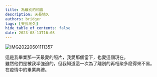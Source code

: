 ```yaml
---
title: 為離別的相會
description: 天長地久
authors: bridger
tags: [天長地久]
hide_table_of_contents: false
date: 2023-08-13T16:08
---
```


![IMG20220601111357](https://e.brid.cf/i/2023/08/17/nmd4l0.webp)


<!-- truncate -->

這是我畢業那一天最愛的照片，我愛那個當下，也愛這個現在。  
雖然他們是被我半強迫的，但我知道這一次為了離別的再相聚多麼得來不易。  
在疫情中的畢業典禮。  